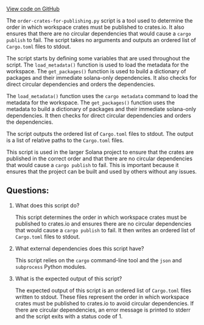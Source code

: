 [View code on GitHub](https://github.com/solana-labs/solana/blob/master/ci/order-crates-for-publishing.py)

The `order-crates-for-publishing.py` script is a tool used to determine the order in which workspace crates must be published to crates.io. It also ensures that there are no circular dependencies that would cause a `cargo publish` to fail. The script takes no arguments and outputs an ordered list of `Cargo.toml` files to stdout.

The script starts by defining some variables that are used throughout the script. The `load_metadata()` function is used to load the metadata for the workspace. The `get_packages()` function is used to build a dictionary of packages and their immediate solana-only dependencies. It also checks for direct circular dependencies and orders the dependencies.

The `load_metadata()` function uses the `cargo metadata` command to load the metadata for the workspace. The `get_packages()` function uses the metadata to build a dictionary of packages and their immediate solana-only dependencies. It then checks for direct circular dependencies and orders the dependencies.

The script outputs the ordered list of `Cargo.toml` files to stdout. The output is a list of relative paths to the `Cargo.toml` files.

This script is used in the larger Solana project to ensure that the crates are published in the correct order and that there are no circular dependencies that would cause a `cargo publish` to fail. This is important because it ensures that the project can be built and used by others without any issues.
## Questions: 
 1. What does this script do?
    
    This script determines the order in which workspace crates must be published to crates.io and ensures there are no circular dependencies that would cause a `cargo publish` to fail. It then writes an ordered list of `Cargo.toml` files to stdout.

2. What external dependencies does this script have?
    
    This script relies on the `cargo` command-line tool and the `json` and `subprocess` Python modules.

3. What is the expected output of this script?
    
    The expected output of this script is an ordered list of `Cargo.toml` files written to stdout. These files represent the order in which workspace crates must be published to crates.io to avoid circular dependencies. If there are circular dependencies, an error message is printed to stderr and the script exits with a status code of 1.